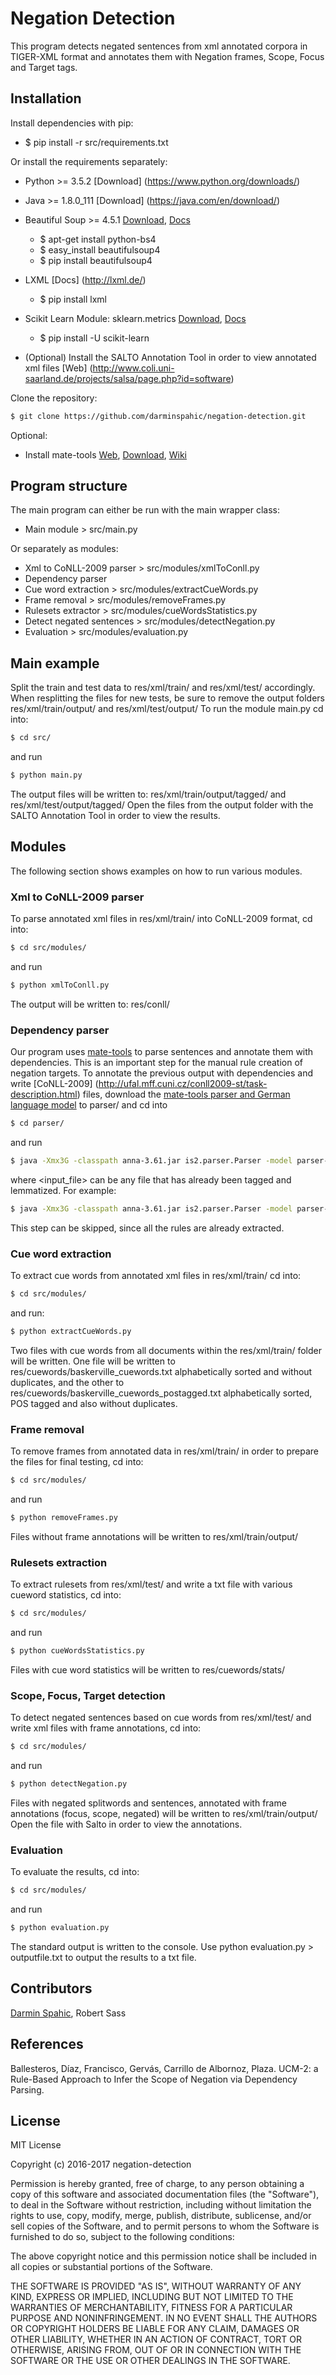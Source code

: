 # Negation Detection

This program detects negated sentences from xml annotated corpora in TIGER-XML format and
annotates them with Negation frames, Scope, Focus and Target tags.


## Installation
Install dependencies with pip:
- $ pip install -r src/requirements.txt

Or install the requirements separately:
- Python >= 3.5.2 [Download] (https://www.python.org/downloads/)
- Java >= 1.8.0_111 [Download] (https://java.com/en/download/)
- Beautiful Soup >= 4.5.1 [Download](https://www.crummy.com/software/BeautifulSoup/#Download), [Docs](https://www.crummy.com/software/BeautifulSoup/bs4/doc/)
  - $ apt-get install python-bs4
  - $ easy_install beautifulsoup4
  - $ pip install beautifulsoup4
- LXML [Docs] (http://lxml.de/)
  - $ pip install lxml
- Scikit Learn Module: sklearn.metrics [Download](http://scikit-learn.org/), [Docs](http://scikit-learn.org/stable/modules/classes.html#module-sklearn.metrics)
  - $ pip install -U scikit-learn
  
- \(Optional) Install the SALTO Annotation Tool in order to view annotated xml files [Web] (http://www.coli.uni-saarland.de/projects/salsa/page.php?id=software)

Clone the repository:
```bash
$ git clone https://github.com/darminspahic/negation-detection.git
```

Optional:
- Install mate-tools [Web](http://www.ims.uni-stuttgart.de/forschung/ressourcen/werkzeuge/matetools.en.html), [Download](https://code.google.com/archive/p/mate-tools/downloads), [Wiki](https://code.google.com/archive/p/mate-tools/wikis)


## Program structure
The main program can either be run with the main wrapper class:
- Main module > src/main.py

Or separately as modules:
- Xml to CoNLL-2009 parser > src/modules/xmlToConll.py
- Dependency parser
- Cue word extraction > src/modules/extractCueWords.py
- Frame removal > src/modules/removeFrames.py
- Rulesets extractor > src/modules/cueWordsStatistics.py
- Detect negated sentences > src/modules/detectNegation.py
- Evaluation > src/modules/evaluation.py


## Main example
Split the train and test data to res/xml/train/ and res/xml/test/ accordingly. 
When resplitting the files for new tests, be sure to remove the output folders res/xml/train/output/ and res/xml/test/output/ To run the module main.py cd into:
```bash
$ cd src/
```
and run
```bash
$ python main.py
```
The output files will be written to: res/xml/train/output/tagged/ and res/xml/test/output/tagged/
Open the files from the output folder with the SALTO Annotation Tool in order to view the results.


## Modules
The following section shows examples on how to run various modules.


### Xml to CoNLL-2009 parser
To parse annotated xml files in res/xml/train/ into CoNLL-2009 format, cd into:
```bash
$ cd src/modules/
```
and run
```bash
$ python xmlToConll.py
```
The output will be written to: res/conll/


### Dependency parser
Our program uses [mate-tools](https://code.google.com/archive/p/mate-tools/) to parse sentences and annotate them with dependencies. 
This is an important step for the manual rule creation of negation targets.
To annotate the previous output with dependencies and write [CoNLL-2009] (http://ufal.mff.cuni.cz/conll2009-st/task-description.html) 
files, download the [mate-tools parser and German language model](https://code.google.com/archive/p/mate-tools/wikis/ParserAndModels.wiki) to parser/ and cd into
```bash
$ cd parser/
```
and run
```bash
$ java -Xmx3G -classpath anna-3.61.jar is2.parser.Parser -model parser-ger-3.6.model -test <input_file> -out <output_file>
```
where \<input_file\> can be any file that has already been tagged and lemmatized. For example:
```bash
$ java -Xmx3G -classpath anna-3.61.jar is2.parser.Parser -model parser-ger-3.6.model -test ../res/conll/baskerville_ch4.jr.conll -out ../res/conll/baskerville_ch4.jr.dep.conll
```
This step can be skipped, since all the rules are already extracted.


### Cue word extraction
To extract cue words from annotated xml files in res/xml/train/ cd into:
```bash
$ cd src/modules/
```
and run:
```bash
$ python extractCueWords.py
```
Two files with cue words from all documents within the res/xml/train/ folder will be written. 
One file will be written to res/cuewords/baskerville_cuewords.txt alphabetically sorted and without duplicates, 
and the other to res/cuewords/baskerville_cuewords_postagged.txt alphabetically sorted, POS tagged and also without duplicates.


### Frame removal
To remove frames from annotated data in res/xml/train/ in order to prepare the files for final testing, cd into:
```bash
$ cd src/modules/
```
and run
```bash
$ python removeFrames.py
```
Files without frame annotations will be written to res/xml/train/output/


### Rulesets extraction
To extract rulesets from res/xml/test/ and write a txt file with various cueword statistics, cd into:
```bash
$ cd src/modules/
```
and run
```bash
$ python cueWordsStatistics.py
```
Files with cue word statistics will be written to res/cuewords/stats/


### Scope, Focus, Target detection
To detect negated sentences based on cue words from res/xml/test/ and write xml files with frame annotations, cd into:
```bash
$ cd src/modules/
```
and run
```bash
$ python detectNegation.py
```
Files with negated splitwords and sentences, annotated with frame annotations \(focus, scope, negated) will be written to res/xml/train/output/
Open the file with Salto in order to view the annotations.


### Evaluation
To evaluate the results, cd into:
```bash
$ cd src/modules/
```
and run
```bash
$ python evaluation.py
```
The standard output is written to the console. Use python evaluation.py > outputfile.txt to output the results to a txt file.


## Contributors
[Darmin Spahic](https://github.com/darminspahic), Robert Sass

## References
Ballesteros, Díaz, Francisco, Gervás, Carrillo de Albornoz, Plaza. UCM-2: a Rule-Based Approach to Infer the Scope of Negation via Dependency Parsing.


## License
MIT License

Copyright (c) 2016-2017 negation-detection

Permission is hereby granted, free of charge, to any person obtaining a copy
of this software and associated documentation files (the "Software"), to deal
in the Software without restriction, including without limitation the rights
to use, copy, modify, merge, publish, distribute, sublicense, and/or sell
copies of the Software, and to permit persons to whom the Software is
furnished to do so, subject to the following conditions:

The above copyright notice and this permission notice shall be included in all
copies or substantial portions of the Software.

THE SOFTWARE IS PROVIDED "AS IS", WITHOUT WARRANTY OF ANY KIND, EXPRESS OR
IMPLIED, INCLUDING BUT NOT LIMITED TO THE WARRANTIES OF MERCHANTABILITY,
FITNESS FOR A PARTICULAR PURPOSE AND NONINFRINGEMENT. IN NO EVENT SHALL THE
AUTHORS OR COPYRIGHT HOLDERS BE LIABLE FOR ANY CLAIM, DAMAGES OR OTHER
LIABILITY, WHETHER IN AN ACTION OF CONTRACT, TORT OR OTHERWISE, ARISING FROM,
OUT OF OR IN CONNECTION WITH THE SOFTWARE OR THE USE OR OTHER DEALINGS IN THE
SOFTWARE.
